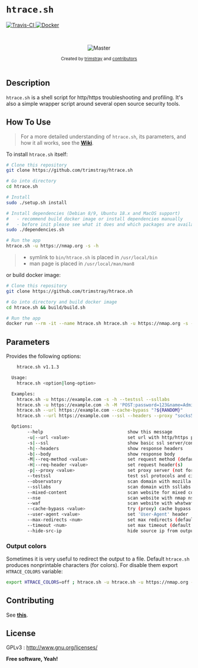 <h1 align="left"><code>htrace.sh</code></h1>

<p align="left">
  <a href="https://travis-ci.org/trimstray/htrace.sh">
    <img src="https://travis-ci.org/trimstray/htrace.sh.svg?branch=master"
        alt="Travis-CI">
  </a>
  <a href="https://github.com/trimstray/htrace.sh/tree/master/build">
    <img src="https://img.shields.io/badge/Docker-Support-blue.svg"
        alt="Docker">
  </a>
</p>

<br>

<p align="center">
    <img src="https://github.com/trimstray/htrace.sh/blob/master/static/img/htrace.sh_preview.png"
        alt="Master">
</p>

<div align="center">
  <sub>Created by
  <a href="https://twitter.com/trimstray">trimstray</a> and
  <a href="https://github.com/trimstray/htrace.sh/graphs/contributors">
    contributors
  </a>
</div>

<br>

## Description

`htrace.sh` is a shell script for http/https troubleshooting and profiling. It's also a simple wrapper script around several open source security tools.

## How To Use

  > For a more detailed understanding of `htrace.sh`, its parameters, and how it all works, see the **[Wiki](https://github.com/trimstray/htrace.sh/wiki)**.

To install `htrace.sh` itself:

```bash
# Clone this repository
git clone https://github.com/trimstray/htrace.sh

# Go into directory
cd htrace.sh

# Install
sudo ./setup.sh install

# Install dependencies (Debian 8/9, Ubuntu 18.x and MacOS support)
#   - recommend build docker image or install dependencies manually
#   - before init please see what it does and which packages are available on your repository
sudo ./dependencies.sh

# Run the app
htrace.sh -u https://nmap.org -s -h
```

> * symlink to `bin/htrace.sh` is placed in `/usr/local/bin`
> * man page is placed in `/usr/local/man/man8`

or build docker image:

```bash
# Clone this repository
git clone https://github.com/trimstray/htrace.sh

# Go into directory and build docker image
cd htrace.sh && build/build.sh

# Run the app
docker run --rm -it --name htrace.sh htrace.sh -u https://nmap.org -s -h
```

## Parameters

Provides the following options:

```bash
    htrace.sh v1.1.3

  Usage:
    htrace.sh <option|long-option>

  Examples:
    htrace.sh -u https://example.com -s -h --testssl --ssllabs
    htrace.sh -u https://example.com -h -M 'POST:password=123&name=Admin'
    htrace.sh --url https://example.com --cache-bypass "?${RANDOM}"
    htrace.sh --url https://example.com --ssl --headers --proxy "socks5h://127.0.0.1:9501"

  Options:
        --help                                show this message
        -u|--url <value>                      set url with http/https protocol
        -s|--ssl                              show basic ssl server/connection parameters
        -h|--headers                          show response headers
        -b|--body                             show response body
        -M|--req-method <value>               set request method (default: GET)
        -H|--req-header <value>               set request header(s)
        -p|--proxy <value>                    set proxy server (not for external tools)
        --testssl                             test ssl protocols and ciphers with testssl.sh
        --observatory                         scan domain with mozilla observatory security tool
        --ssllabs                             scan domain with ssllabs security tool
        --mixed-content                       scan website for mixed content
        --nse                                 scan website with nmap nse library
        --waf                                 scan website with whatwaf
        --cache-bypass <value>                try (proxy) cache bypass
        --user-agent <value>                  set 'User-Agent' header
        --max-redirects <num>                 set max redirects (default: 10)
        --timeout <num>                       set max timeout (default: 15)
        --hide-src-ip                         hide source ip from output
```

### Output colors

Sometimes it is very useful to redirect the output to a file. Default `htrace.sh` produces nonprintable characters (for colors). For disable them export `HTRACE_COLORS` variable:

```bash
export HTRACE_COLORS=off ; htrace.sh -u htrace.sh -u https://nmap.org -s -h
```

## Contributing

See **[this](CONTRIBUTING.md)**.

## License

GPLv3 : <http://www.gnu.org/licenses/>

**Free software, Yeah!**
